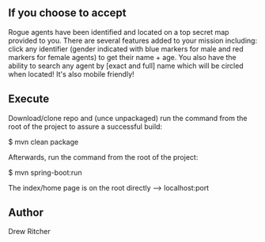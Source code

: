 If you choose to accept
-----------------------

Rogue agents have been identified and located on a top secret
map provided to you. There are several features added to your mission including: click 
any identifier (gender indicated with blue markers for male and red markers for female agents) to get 
their name + age. You also have the ability to search any agent by [exact and full] name which will 
be circled when located! It's also mobile friendly!



Execute
-----------------------

Download/clone repo and (unce unpackaged) run the command from the root of the project to assure a successful build:

$ mvn clean package


Afterwards, run the command from the root of the project:

$ mvn spring-boot:run



The index/home page is on the root directly --> localhost:port


Author
-----------------------
Drew Ritcher